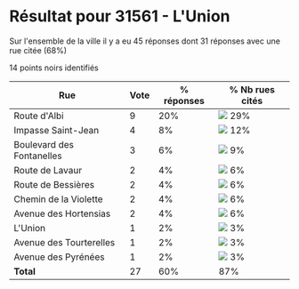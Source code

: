 # Résultat pour 31561 - L'Union

Sur l'ensemble de la ville il y a eu 45 réponses dont 31 réponses avec une rue citée (68%)

14 points noirs identifiés

| Rue | Vote | % réponses | % Nb rues cités|
|-----|------|------------|----------------|
| Route d'Albi | 9 | 20% | <img src="../../img/bar_29.gif" />&nbsp;29%|
| Impasse Saint-Jean | 4 | 8% | <img src="../../img/bar_12.gif" />&nbsp;12%|
| Boulevard des Fontanelles | 3 | 6% | <img src="../../img/bar_9.gif" />&nbsp;9%|
| Route de Lavaur | 2 | 4% | <img src="../../img/bar_6.gif" />&nbsp;6%|
| Route de Bessières | 2 | 4% | <img src="../../img/bar_6.gif" />&nbsp;6%|
| Chemin de la Violette | 2 | 4% | <img src="../../img/bar_6.gif" />&nbsp;6%|
| Avenue des Hortensias | 2 | 4% | <img src="../../img/bar_6.gif" />&nbsp;6%|
| L'Union | 1 | 2% | <img src="../../img/bar_3.gif" />&nbsp;3%|
| Avenue des Tourterelles | 1 | 2% | <img src="../../img/bar_3.gif" />&nbsp;3%|
| Avenue des Pyrénées | 1 | 2% | <img src="../../img/bar_3.gif" />&nbsp;3%|
| **Total** | 27 | 60% | 87%|
